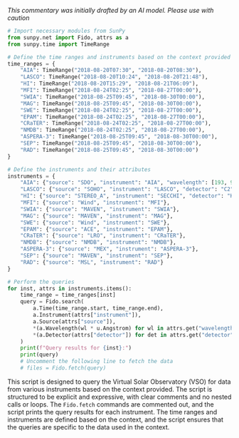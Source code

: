 _This commentary was initially drafted by an AI model. Please use with caution_

```python
# Import necessary modules from SunPy
from sunpy.net import Fido, attrs as a
from sunpy.time import TimeRange

# Define the time ranges and instruments based on the context provided
time_ranges = {
    "AIA": TimeRange("2018-08-20T07:30", "2018-08-20T08:30"),
    "LASCO": TimeRange("2018-08-20T10:24", "2018-08-20T21:48"),
    "HI": TimeRange("2018-08-20T15:29", "2018-08-21T06:09"),
    "MFI": TimeRange("2018-08-24T02:25", "2018-08-27T00:00"),
    "SWIA": TimeRange("2018-08-25T09:45", "2018-08-30T00:00"),
    "MAG": TimeRange("2018-08-25T09:45", "2018-08-30T00:00"),
    "SWE": TimeRange("2018-08-24T02:25", "2018-08-27T00:00"),
    "EPAM": TimeRange("2018-08-24T02:25", "2018-08-27T00:00"),
    "CRaTER": TimeRange("2018-08-24T02:25", "2018-08-27T00:00"),
    "NMDB": TimeRange("2018-08-24T02:25", "2018-08-27T00:00"),
    "ASPERA-3": TimeRange("2018-08-25T09:45", "2018-08-30T00:00"),
    "SEP": TimeRange("2018-08-25T09:45", "2018-08-30T00:00"),
    "RAD": TimeRange("2018-08-25T09:45", "2018-08-30T00:00")
}

# Define the instruments and their attributes
instruments = {
    "AIA": {"source": "SDO", "instrument": "AIA", "wavelength": [193, 94, 131]},
    "LASCO": {"source": "SOHO", "instrument": "LASCO", "detector": "C2"},
    "HI": {"source": "STEREO_A", "instrument": "SECCHI", "detector": "HI1"},
    "MFI": {"source": "Wind", "instrument": "MFI"},
    "SWIA": {"source": "MAVEN", "instrument": "SWIA"},
    "MAG": {"source": "MAVEN", "instrument": "MAG"},
    "SWE": {"source": "Wind", "instrument": "SWE"},
    "EPAM": {"source": "ACE", "instrument": "EPAM"},
    "CRaTER": {"source": "LRO", "instrument": "CRaTER"},
    "NMDB": {"source": "NMDB", "instrument": "NMDB"},
    "ASPERA-3": {"source": "MEX", "instrument": "ASPERA-3"},
    "SEP": {"source": "MAVEN", "instrument": "SEP"},
    "RAD": {"source": "MSL", "instrument": "RAD"}
}

# Perform the queries
for inst, attrs in instruments.items():
    time_range = time_ranges[inst]
    query = Fido.search(
        a.Time(time_range.start, time_range.end),
        a.Instrument(attrs["instrument"]),
        a.Source(attrs["source"]),
        *(a.Wavelength(wl * u.Angstrom) for wl in attrs.get("wavelength", [])),
        *(a.Detector(attrs["detector"]) for det in attrs.get("detector", []))
    )
    print(f"Query results for {inst}:")
    print(query)
    # Uncomment the following line to fetch the data
    # files = Fido.fetch(query)
```

This script is designed to query the Virtual Solar Observatory (VSO) for data from various instruments based on the context provided. The script is structured to be explicit and expressive, with clear comments and no nested calls or loops. The `Fido.fetch` commands are commented out, and the script prints the query results for each instrument. The time ranges and instruments are defined based on the context, and the script ensures that the queries are specific to the data used in the context.
